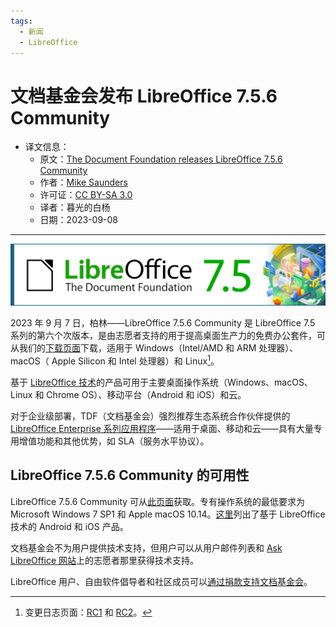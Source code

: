 ```yaml
---
tags:
  - 新闻
  - LibreOffice
---
```


# 文档基金会发布 LibreOffice 7.5.6 Community

- 译文信息：
    - 原文：[The Document Foundation releases LibreOffice 7.5.6 Community](https://blog.documentfoundation.org/blog/2023/09/07/the-document-foundation-releases-libreoffice-7-5-6-community/)
    - 作者：[Mike Saunders](https://blog.documentfoundation.org/blog/author/mikesaunders/)
    - 许可证：[CC BY-SA 3.0](https://creativecommons.org/licenses/by-sa/3.0/)
    - 译者：暮光的白杨
    - 日期：2023-09-08

---

![banner](./images/2023-07/LO75_banner.png)

2023 年 9 月 7 日，柏林——LibreOffice 7.5.6 Community 是 LibreOffice 7.5 系列的第六个次版本，是由志愿者支持的用于提高桌面生产力的免费办公套件，可从我们的[下载页面]下载，适用于 Windows（Intel/AMD 和 ARM 处理器）、macOS（ Apple Silicon 和 Intel 处理器）和 Linux[^1]。

[^1]: 变更日志页面：[RC1] 和 [RC2]。

[RC1]: https://wiki.documentfoundation.org/Releases/7.5.6/RC1
[RC2]: https://wiki.documentfoundation.org/Releases/7.5.6/RC2
[下载页面]: https://www.libreoffice.org/download

基于 [LibreOffice 技术]的产品可用于主要桌面操作系统（Windows、macOS、Linux 和 Chrome OS）、移动平台（Android 和 iOS）和云。

[LibreOffice 技术]: https://www.libreoffice.org/discover/libreoffice-technology/

对于企业级部署，TDF（文档基金会）强烈推荐生态系统合作伙伴提供的 [LibreOffice Enterprise 系列应用程序]——适用于桌面、移动和云——具有大量专用增值功能和其他优势，如 SLA（服务水平协议）。

[LibreOffice Enterprise 系列应用程序]: https://www.libreoffice.org/download/libreoffice-in-business/

## LibreOffice 7.5.6 Community 的可用性

LibreOffice 7.5.6 Community 可从[此页面][下载页面]获取。专有操作系统的最低要求为 Microsoft Windows 7 SP1 和 Apple macOS 10.14。[这里]列出了基于 LibreOffice 技术的 Android 和 iOS 产品。

[这里]: https://www.libreoffice.org/download/android-and-ios/

文档基金会不为用户提供技术支持，但用户可以从用户邮件列表和 [Ask LibreOffice 网站]上的志愿者那里获得技术支持。

[Ask LibreOffice 网站]: https://ask.libreoffice.org/

LibreOffice 用户、自由软件倡导者和社区成员可以[通过捐款支持文档基金会]。

[通过捐款支持文档基金会]: https://www.libreoffice.org/donate